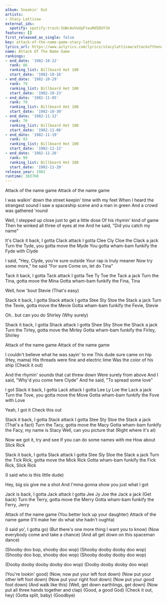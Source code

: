 ```yaml
---
album: Sneakin' Out
artists:
- Stacy Lattisaw
external_ids:
  spotify: spotify:track:5UWcAoVoUpFteuMd5DUYlH
features: []
first_released_as_single: false
key: attack-of-the-name-game-stacy-lattisaw
lyrics_url: https://www.azlyrics.com/lyrics/stacylattisaw/attackofthenamegame.html
name: Attack Of The Name Game
rankings:
- end_date: '1982-10-22'
  rank: 86
  ranking_list: Billboard Hot 100
  start_date: '1982-10-16'
- end_date: '1982-10-29'
  rank: 79
  ranking_list: Billboard Hot 100
  start_date: '1982-10-23'
- end_date: '1982-11-05'
  rank: 70
  ranking_list: Billboard Hot 100
  start_date: '1982-10-30'
- end_date: '1982-11-12'
  rank: 70
  ranking_list: Billboard Hot 100
  start_date: '1982-11-06'
- end_date: '1982-11-19'
  rank: 93
  ranking_list: Billboard Hot 100
  start_date: '1982-11-13'
- end_date: '1982-11-26'
  rank: 99
  ranking_list: Billboard Hot 100
  start_date: '1982-11-20'
release_year: 1982
runtime: 383760
---
```

Attack of the name game
Attack of the name game

I was walkin' down the street keepin' time with my feet
When I heard the strangest sound
I saw a spaceship scene and a man in green
And a crowd was gathered 'round

Well, I stepped up close just to get a little dose
Of his rhymin' kind of game
Then he winked all three of eyes at me
And he said, "Did you catch my name"

It's Clack it back, I gotta Clack attack
I gotta Clee Cly Cloe the Clack a jack
Turn the Tyde, you gotta move the Myde
You gotta wham-bam funkify the Fyde with Clyde

I said, "Hey, Clyde, you're sure outside
Your rap is truly meaner
Now try some more," he said "For sure
Come on, let do Tina"

Tack it back, I gotta Tack attack
I gotta Tee Ty Toe the Tack a jack
Turn the Tina, gotta move the Mina
Gotta wham-bam funkify the Fina, Tina

Well, how 'bout Stevie
(That's easy)

Stack it back, I gotta Stack attack
I gotta Stee Sty Stoe the Stack a jack
Turn the Tevie, gotta move the Mevie
Gotta wham-bam funkify the Fevie, Stevie

Oh.. but can you do Shirley
(Why surely)

Shack it back, I gotta Shack attack
I gotta Shee Shy Shoe the Shack a jack
Turn the Tirley, gotta move the Mirley
Gotta wham-bam funkify the Firley, Shirley

Attack of the name game
Attack of the name game

I couldn't believe what he was sayin' to me
This dude sure came on hip (Hey, mama)
His threads were fine and electric lime
Was the color of his ship (Check it out)

And the rhymin' sounds that cat threw down
Were surely from above
And I said, "Why'd you come here Clyde"
And he said, "To spread some love"

I got Slack it back, I gotta Lack attack
I gotta Lee Ly Loe the Lack a jack
Turn the Tove, you gotta move the Move
Gotta wham-bam funkify the Fove with Love

Yeah, I got it
Check this out

Stack it back, I gotta Stack attack
I gotta Stee Sty Stoe the Stack a jack (That's a fact)
Turn the Tacy, gotta move the Macy
Gotta wham-bam funkify the Facy, my name is Stacy
Well, can you picture that (Right where it's at)

Now we got it, try and see
If you can do some names with me
How about Slick Rick

Slack it back, I gotta Slack attack
I gotta Slee Sly Sloe the Slack a jack
Turn the Tick Rick, gotta move the Mick Rick
Gotta wham-bam funkify the Fick Rick, Slick Rick

(I said who is this little dude)

Hey, big sis give me a shot
And I'mma gonna show you just what I got

Jack is back, I gotta Jack attack
I gotta Jee Jy Joe the Jack a jack (Get back)
Turn the Terry, gotta move the Merry
Gotta wham-bam funkify the Ferry, Jerry

Attack of the name game (You better lock up your daughter)
Attack of the name game (I'll make her do what she hadn't oughta)

(I said yo', I gotta go)
(But there's one more thing I want you to know)
(Now everybody come and take a chance)
(And all get down on this spaceman dance)

(Shooby doo bop, shooby doo wop)
(Shooby dooby dooby doo wop)
(Shooby doo bop, shooby doo wop)
(Shooby dooby dooby doo wop)

(Dooby dooby dooby dooby doo wop)
(Dooby dooby dooby doo wop)

(You're lookin' good)
(Now, now put your left foot down)
(Now put your other left foot down)
(Now put your right foot down)
(Now put your good foot down)
(And walk like this)
(Well, get down earthlings, get down)
(Now put all three hands together and clap)
(Good, a good God)
(Check it out, hey)
(Gotta split, baby)
(Goodbye)

